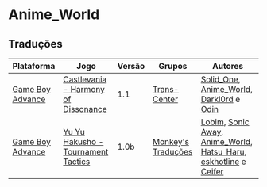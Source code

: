 # Anime_World

## Traduções

| Plataforma | Jogo | Versão | Grupos | Autores |
| ----------- | ----------- | ----------- | ----------- | ----------- |
| [Game Boy Advance](../../traducoes/game-boy-advance/) | [Castlevania - Harmony of Dissonance](../../traducoes/game-boy-advance/castlevania-harmony-of-dissonance_solid_one-et-al/) | 1.1 | [Trans\-Center](../../grupos/trans-center/) | [Solid\_One](../../autores/solid_one/), [Anime\_World](../../autores/anime_world/), [Darkl0rd](../../autores/darkl0rd/) e [Odin](../../autores/odin/) |
| [Game Boy Advance](../../traducoes/game-boy-advance/) | [Yu Yu Hakusho - Tournament Tactics](../../traducoes/game-boy-advance/yu-yu-hakusho-tournament-tactics_lobim-et-al/) | 1.0b | [Monkey's Traduções](../../grupos/monkeys-traducoes/) | [Lobim](../../autores/lobim/), [Sonic Away](../../autores/sonic-away/), [Anime\_World](../../autores/anime_world/), [Hatsu\_Haru](../../autores/hatsu_haru/), [eskhotline](../../autores/eskhotline/) e [Ceifer](../../autores/ceifer/) |